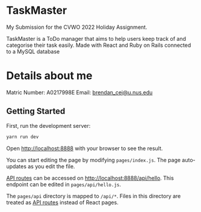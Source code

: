 # TaskMaster

My Submission for the CVWO 2022 Holiday Assignment.

TaskMaster is a ToDo manager that aims to help users keep track of and categorise their task easily. Made with React and Ruby on Rails connected to a MySQL database

# Details about me

Matric Number: A0217998E
Email: brendan_cej@u.nus.edu

## Getting Started

First, run the development server:

```bash
yarn run dev
```

Open [http://localhost:8888](http://localhost:3000) with your browser to see the result.

You can start editing the page by modifying `pages/index.js`. The page auto-updates as you edit the file.

[API routes](https://nextjs.org/docs/api-routes/introduction) can be accessed on [http://localhost:8888/api/hello](http://localhost:3000/api/hello). This endpoint can be edited in `pages/api/hello.js`.

The `pages/api` directory is mapped to `/api/*`. Files in this directory are treated as [API routes](https://nextjs.org/docs/api-routes/introduction) instead of React pages.
